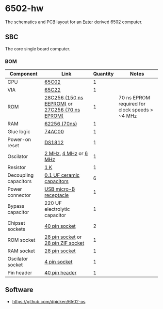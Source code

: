 # 6502-hw

The schematics and PCB layout for an [Eater](https://eater.net/6502) derived 6502 computer.

## SBC

The core single board computer.

### BOM
|Component|Link|Quantity|Notes|
|-|-|-|-|
|CPU|[65C02](https://www.jameco.com/z/W65C02S6TPG-14-Western-Design-Center-MPU-8-Bit-14MHz-65KB-Memory-40-Pin-PDIP_2143638.html)|1||
|VIA|[65C22](https://www.jameco.com/z/W65C22S6TPG-14-Western-Design-Center-Versatile-Interface-Adapter-via-8-Bit-I-O-Ports-14-MHz-40-Pin-PDIP-CMOS-5-Volt_2143591.html)|1||
|ROM|[28C256 (150 ns EEPROM)](https://www.jameco.com/z/28C256-15-Major-Brands-IC-28C256-15-EEPROM-256K-Bit-CMOS-Parallel_74843.html) or [27C256 (70 ns EPROM)](https://www.jameco.com/z/27C256-70-Major-Brands-IC-27C256-70-EPROM-256K-Bit-70ns-CMOS-Ultraviolet-Erasable-Programmable-ROM_140476.html)|1|70 ns EPROM required for clock speeds > ~4 MHz|
|RAM|[62256 (70ns)](https://www.jameco.com/z/62256LP-70-Major-Brands-IC-62256LP-CMOS-SRAM-256K-Bit-32Kx8-70ns-Low-Power_82472.html)|1||
|Glue logic|[74AC00](https://www.digikey.com/en/products/detail/texas-instruments/CD74AC00E/375682)|1||
|Power-on reset|[DS1812](https://www.digikey.com/en/products/detail/maxim-integrated/DS1812-5/1197204)|1||
|Oscilator|[2 MHz](https://www.digikey.com/en/products/detail/ecs-inc/ECS-100AX-020/827233), [4 MHz](https://www.digikey.com/en/products/detail/ecs-inc/ECS-100AX-040/827235) or [6 MHz](https://www.digikey.com/en/products/detail/ecs-inc/ECS-100AX-060/827236)|1||
|Resistor|[1 K](https://www.digikey.com/en/products/detail/koa-speer-electronics-inc/CFS1-4CT52R102G/13537646)|1||
|Decoupling capacitors|[0.1 UF ceramic capacitors](https://www.digikey.com/en/products/detail/vishay-beyschlag-draloric-bc-components/1C10Z5U104M050B/7056991)|6||
|Power connector|[USB micro-B receptacle](https://www.digikey.com/en/products/detail/amphenol-icc-fci/10118194-0001LF/2785389)|1||
|Bypass capacitor|220 UF electrolytic capacitor|1||
|Chipset sockets|[40 pin socket](https://www.jameco.com/z/40MTLP-Jameco-Valuepro-40-Pin-Machine-Tooled-Low-Profile-IC-Socket-0-6-Inch-Wide_41136.html)|2||
|ROM socket|[28 pin socket](https://www.jameco.com/z/28MTLP-6-Jameco-Valuepro-Socket-IC-28-Pin-Machine-Tooled-Low-Profile-Soldertail-0-6-Width_40329.html) or [28 pin ZIF socket](https://www.jameco.com/z/28-526-10-Aries-Electronics-ZIF-Socket-28-Position-2-54mm-Solder-Straight-Thru-Hole_102745.html)|1||
|RAM socket|[28 pin socket](https://www.jameco.com/z/28MTLP-6-Jameco-Valuepro-Socket-IC-28-Pin-Machine-Tooled-Low-Profile-Soldertail-0-6-Width_40329.html)|1||
|Oscilator socket|[4 pin socket](https://www.jameco.com/z/1107741-Aries-Electronics-Machine-Tooled-4-Pin-Full-Can-Crystal-Oscillator-Socket_133006.html)|1||
|Pin header|[40 pin header](https://www.jameco.com/z/RS1-40-T-Adam-Technologies-40-Position-Single-Row-Vertical-Mount-Receptacle-3mm-Pin-Length_2168173.html)|1||

## Software

- https://github.com/dpicken/6502-os
